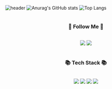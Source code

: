 ![header](https://capsule-render.vercel.app/api?type=slice&color=0:EEFF00,100:FF6F61&height=300&section=header&text=Hi!%20I'm%20Hayoon&fontSize=90)
![Anurag's GitHub stats](https://github-readme-stats.vercel.app/api?username=Truth-Jeon&show_icons=true&theme=radical) ![Top Langs](https://github-readme-stats.vercel.app/api/top-langs/?username=Truth-Jeon&layout=donut)
<br/>
<br/>
<div align="center">
<h3>🚀 Follow Me 🚀</h3>
<br/>
<a href="https://jjjj0601.tistory.com/" target="_blank"><img src="https://img.shields.io/badge/Tistory-FB413A?style=for-the-badge&logo=tistory&logoColor=white"/></a>
<a href="https://www.notion.so/2b230a1bea8748fab04d2cbcb480c7a4" target="_blank"><img src="https://img.shields.io/badge/Notion-black?style=for-the-badge&logo=notion&logoColor=white"/></a>
<br/>
<br/>
<h3>📚 Tech Stack 📚</h3>
<br/>
<img src="https://img.shields.io/badge/ReactNative-212121?style=for-the-badge&logo=react&logoColor=61DAFB"/>
<img src="https://img.shields.io/badge/React-61DAFB?style=for-the-badge&logo=react&logoColor=white"/>
<img src="https://img.shields.io/badge/JavaScript-F7DF1E?style=for-the-badge&logo=javascript&logoColor=white"/>
<img src="https://img.shields.io/badge/Android-34A853?style=for-the-badge&logo=android&logoColor=white"/>
</div>
